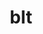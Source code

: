 ---
title: "blt"
layout: cache
categories: [package, develop-2024-02-18]
meta: {"versions": ["0.4.1", "0.5.3", "0.6.1"], "compilers": ["cce@=15.0.1", "gcc@=10.3.0", "gcc@=11.1.0", "gcc@=11.4.0", "gcc@=7.3.1", "gcc@=7.5.0", "gcc@=9.4.0", "oneapi@=2024.0.0"], "oss": ["amzn2", "rhel8", "sle_hpc15", "ubuntu18.04", "ubuntu20.04", "ubuntu22.04"], "platforms": ["linux"], "targets": ["aarch64", "neoverse_n1", "neoverse_v1", "neoverse_v2", "ppc64le", "x86_64_v3", "x86_64_v4", "zen4"], "stacks": ["aws-isc", "aws-isc-aarch64", "data-vis-sdk", "e4s", "e4s-cray-rhel", "e4s-cray-sles", "e4s-neoverse-v2", "e4s-neoverse_v1", "e4s-oneapi", "e4s-power", "e4s-rocm-external", "radiuss", "radiuss-aws", "radiuss-aws-aarch64", "root"], "num_specs": 19, "num_specs_by_stack": {"radiuss-aws-aarch64": 4, "root": 19, "aws-isc-aarch64": 2, "radiuss-aws": 2, "aws-isc": 1, "e4s-cray-rhel": 1, "radiuss": 2, "e4s-cray-sles": 1, "e4s-neoverse_v1": 1, "e4s-power": 2, "data-vis-sdk": 2, "e4s": 2, "e4s-rocm-external": 2, "e4s-neoverse-v2": 1, "e4s-oneapi": 1}}
spec_details: [{"hash": "zaxdgme7ykw3rpns3o5f5hbco54zqt57", "compiler": "gcc@=7.3.1", "versions": ["0.5.3"], "os": "amzn2", "platform": "linux", "target": "aarch64", "variants": ["build_system=generic"], "stacks": ["radiuss-aws-aarch64", "root", "aws-isc-aarch64"], "size": "-", "tarball": "https://binaries.spack.io/releases/develop-2024-02-18/build_cache/linux-amzn2-aarch64/gcc-7.3.1/blt-0.5.3/linux-amzn2-aarch64-gcc-7.3.1-blt-0.5.3-zaxdgme7ykw3rpns3o5f5hbco54zqt57.spack"}, {"hash": "6v7shyvmyf2i2asw3t5huvd6672mxicf", "compiler": "gcc@=7.3.1", "versions": ["0.6.1"], "os": "amzn2", "platform": "linux", "target": "aarch64", "variants": ["build_system=generic"], "stacks": ["radiuss-aws-aarch64", "root"], "size": "-", "tarball": "https://binaries.spack.io/releases/develop-2024-02-18/build_cache/linux-amzn2-aarch64/gcc-7.3.1/blt-0.6.1/linux-amzn2-aarch64-gcc-7.3.1-blt-0.6.1-6v7shyvmyf2i2asw3t5huvd6672mxicf.spack"}, {"hash": "xajr2hlwsbtvp7eov34ifuo5va2wbbqn", "compiler": "gcc@=7.3.1", "versions": ["0.5.3"], "os": "amzn2", "platform": "linux", "target": "neoverse_n1", "variants": ["build_system=generic"], "stacks": ["radiuss-aws-aarch64", "root", "aws-isc-aarch64"], "size": "-", "tarball": "https://binaries.spack.io/releases/develop-2024-02-18/build_cache/linux-amzn2-neoverse_n1/gcc-7.3.1/blt-0.5.3/linux-amzn2-neoverse_n1-gcc-7.3.1-blt-0.5.3-xajr2hlwsbtvp7eov34ifuo5va2wbbqn.spack"}, {"hash": "nx22omfdzmcgaaud7hffqe57tn6vikxx", "compiler": "gcc@=7.3.1", "versions": ["0.6.1"], "os": "amzn2", "platform": "linux", "target": "neoverse_n1", "variants": ["build_system=generic"], "stacks": ["radiuss-aws-aarch64", "root"], "size": "-", "tarball": "https://binaries.spack.io/releases/develop-2024-02-18/build_cache/linux-amzn2-neoverse_n1/gcc-7.3.1/blt-0.6.1/linux-amzn2-neoverse_n1-gcc-7.3.1-blt-0.6.1-nx22omfdzmcgaaud7hffqe57tn6vikxx.spack"}, {"hash": "3wssrtduxdplifp7odakfixuwdwtywln", "compiler": "gcc@=7.3.1", "versions": ["0.5.3"], "os": "amzn2", "platform": "linux", "target": "x86_64_v3", "variants": ["build_system=generic"], "stacks": ["root", "radiuss-aws", "aws-isc"], "size": "-", "tarball": "https://binaries.spack.io/releases/develop-2024-02-18/build_cache/linux-amzn2-x86_64_v3/gcc-7.3.1/blt-0.5.3/linux-amzn2-x86_64_v3-gcc-7.3.1-blt-0.5.3-3wssrtduxdplifp7odakfixuwdwtywln.spack"}, {"hash": "kswykrp6wq27xwamxtsvbqsjw7d37ach", "compiler": "gcc@=7.3.1", "versions": ["0.6.1"], "os": "amzn2", "platform": "linux", "target": "x86_64_v3", "variants": ["build_system=generic"], "stacks": ["root", "radiuss-aws"], "size": "-", "tarball": "https://binaries.spack.io/releases/develop-2024-02-18/build_cache/linux-amzn2-x86_64_v3/gcc-7.3.1/blt-0.6.1/linux-amzn2-x86_64_v3-gcc-7.3.1-blt-0.6.1-kswykrp6wq27xwamxtsvbqsjw7d37ach.spack"}, {"hash": "7jqzmo2zm6kjx2g37dimhiwxoc6qu55t", "compiler": "cce@=15.0.1", "versions": ["0.5.3"], "os": "rhel8", "platform": "linux", "target": "zen4", "variants": ["build_system=generic"], "stacks": ["root", "e4s-cray-rhel"], "size": "-", "tarball": "https://binaries.spack.io/releases/develop-2024-02-18/build_cache/linux-rhel8-zen4/cce-15.0.1/blt-0.5.3/linux-rhel8-zen4-cce-15.0.1-blt-0.5.3-7jqzmo2zm6kjx2g37dimhiwxoc6qu55t.spack"}, {"hash": "7vcncreagcd2r564xctmkb5lmtwn7zd4", "compiler": "gcc@=7.5.0", "versions": ["0.5.3"], "os": "ubuntu18.04", "platform": "linux", "target": "x86_64_v3", "variants": ["build_system=generic"], "stacks": ["radiuss", "root"], "size": "-", "tarball": "https://binaries.spack.io/releases/develop-2024-02-18/build_cache/linux-ubuntu18.04-x86_64_v3/gcc-7.5.0/blt-0.5.3/linux-ubuntu18.04-x86_64_v3-gcc-7.5.0-blt-0.5.3-7vcncreagcd2r564xctmkb5lmtwn7zd4.spack"}, {"hash": "76gyrgleagxhh6bnyysfrnzniuq7cwwh", "compiler": "gcc@=10.3.0", "versions": ["0.5.3"], "os": "sle_hpc15", "platform": "linux", "target": "x86_64_v4", "variants": ["build_system=generic"], "stacks": ["root", "e4s-cray-sles"], "size": "-", "tarball": "https://binaries.spack.io/releases/develop-2024-02-18/build_cache/linux-sle_hpc15-x86_64_v4/gcc-10.3.0/blt-0.5.3/linux-sle_hpc15-x86_64_v4-gcc-10.3.0-blt-0.5.3-76gyrgleagxhh6bnyysfrnzniuq7cwwh.spack"}, {"hash": "2ikvz54u2734dldqcin4foq3x5yu3r5o", "compiler": "gcc@=7.5.0", "versions": ["0.6.1"], "os": "ubuntu18.04", "platform": "linux", "target": "x86_64_v3", "variants": ["build_system=generic"], "stacks": ["radiuss", "root"], "size": "-", "tarball": "https://binaries.spack.io/releases/develop-2024-02-18/build_cache/linux-ubuntu18.04-x86_64_v3/gcc-7.5.0/blt-0.6.1/linux-ubuntu18.04-x86_64_v3-gcc-7.5.0-blt-0.6.1-2ikvz54u2734dldqcin4foq3x5yu3r5o.spack"}, {"hash": "wmwy4rlmlspsu2lkag3r3eecp3k7nbgk", "compiler": "gcc@=11.4.0", "versions": ["0.5.3"], "os": "ubuntu20.04", "platform": "linux", "target": "neoverse_v1", "variants": ["build_system=generic"], "stacks": ["e4s-neoverse_v1", "root"], "size": "-", "tarball": "https://binaries.spack.io/releases/develop-2024-02-18/build_cache/linux-ubuntu20.04-neoverse_v1/gcc-11.4.0/blt-0.5.3/linux-ubuntu20.04-neoverse_v1-gcc-11.4.0-blt-0.5.3-wmwy4rlmlspsu2lkag3r3eecp3k7nbgk.spack"}, {"hash": "dlfccuuvgothirgnsgkvwj5jxr6y65rr", "compiler": "gcc@=9.4.0", "versions": ["0.5.3"], "os": "ubuntu20.04", "platform": "linux", "target": "ppc64le", "variants": ["build_system=generic"], "stacks": ["root", "e4s-power"], "size": "-", "tarball": "https://binaries.spack.io/releases/develop-2024-02-18/build_cache/linux-ubuntu20.04-ppc64le/gcc-9.4.0/blt-0.5.3/linux-ubuntu20.04-ppc64le-gcc-9.4.0-blt-0.5.3-dlfccuuvgothirgnsgkvwj5jxr6y65rr.spack"}, {"hash": "dpy6fithncqftzejtexebqq774hmfkfo", "compiler": "gcc@=9.4.0", "versions": ["0.4.1"], "os": "ubuntu20.04", "platform": "linux", "target": "ppc64le", "variants": ["build_system=generic"], "stacks": ["root", "e4s-power"], "size": "-", "tarball": "https://binaries.spack.io/releases/develop-2024-02-18/build_cache/linux-ubuntu20.04-ppc64le/gcc-9.4.0/blt-0.4.1/linux-ubuntu20.04-ppc64le-gcc-9.4.0-blt-0.4.1-dpy6fithncqftzejtexebqq774hmfkfo.spack"}, {"hash": "om6jszcvbhq55b3nnzv2hdh4kpph7545", "compiler": "gcc@=11.1.0", "versions": ["0.5.3"], "os": "ubuntu20.04", "platform": "linux", "target": "x86_64_v3", "variants": ["build_system=generic"], "stacks": ["root", "data-vis-sdk"], "size": "-", "tarball": "https://binaries.spack.io/releases/develop-2024-02-18/build_cache/linux-ubuntu20.04-x86_64_v3/gcc-11.1.0/blt-0.5.3/linux-ubuntu20.04-x86_64_v3-gcc-11.1.0-blt-0.5.3-om6jszcvbhq55b3nnzv2hdh4kpph7545.spack"}, {"hash": "k62bqomt72zum2wbbpxsjc6yw6oxlcmw", "compiler": "gcc@=11.1.0", "versions": ["0.5.3"], "os": "ubuntu20.04", "platform": "linux", "target": "x86_64_v3", "variants": ["build_system=generic"], "stacks": ["root", "data-vis-sdk"], "size": "-", "tarball": "https://binaries.spack.io/releases/develop-2024-02-18/build_cache/linux-ubuntu20.04-x86_64_v3/gcc-11.1.0/blt-0.5.3/linux-ubuntu20.04-x86_64_v3-gcc-11.1.0-blt-0.5.3-k62bqomt72zum2wbbpxsjc6yw6oxlcmw.spack"}, {"hash": "uxow6eicjwyn6ajq5ylygwznx2o625w6", "compiler": "gcc@=11.4.0", "versions": ["0.5.3"], "os": "ubuntu20.04", "platform": "linux", "target": "x86_64_v3", "variants": ["build_system=generic"], "stacks": ["root", "e4s", "e4s-rocm-external"], "size": "-", "tarball": "https://binaries.spack.io/releases/develop-2024-02-18/build_cache/linux-ubuntu20.04-x86_64_v3/gcc-11.4.0/blt-0.5.3/linux-ubuntu20.04-x86_64_v3-gcc-11.4.0-blt-0.5.3-uxow6eicjwyn6ajq5ylygwznx2o625w6.spack"}, {"hash": "ycq7m5hdyioxn26gaib3yzmorl5fogur", "compiler": "gcc@=11.4.0", "versions": ["0.4.1"], "os": "ubuntu20.04", "platform": "linux", "target": "x86_64_v3", "variants": ["build_system=generic"], "stacks": ["root", "e4s", "e4s-rocm-external"], "size": "-", "tarball": "https://binaries.spack.io/releases/develop-2024-02-18/build_cache/linux-ubuntu20.04-x86_64_v3/gcc-11.4.0/blt-0.4.1/linux-ubuntu20.04-x86_64_v3-gcc-11.4.0-blt-0.4.1-ycq7m5hdyioxn26gaib3yzmorl5fogur.spack"}, {"hash": "ukbq4wfawh6pod22lki2mrefi7tyjliu", "compiler": "gcc@=11.4.0", "versions": ["0.5.3"], "os": "ubuntu22.04", "platform": "linux", "target": "neoverse_v2", "variants": ["build_system=generic"], "stacks": ["e4s-neoverse-v2", "root"], "size": "-", "tarball": "https://binaries.spack.io/releases/develop-2024-02-18/build_cache/linux-ubuntu22.04-neoverse_v2/gcc-11.4.0/blt-0.5.3/linux-ubuntu22.04-neoverse_v2-gcc-11.4.0-blt-0.5.3-ukbq4wfawh6pod22lki2mrefi7tyjliu.spack"}, {"hash": "ezxnjlnekd2e63vtr6nreyapni53lrpn", "compiler": "oneapi@=2024.0.0", "versions": ["0.5.3"], "os": "ubuntu22.04", "platform": "linux", "target": "x86_64_v3", "variants": ["build_system=generic"], "stacks": ["root", "e4s-oneapi"], "size": "-", "tarball": "https://binaries.spack.io/releases/develop-2024-02-18/build_cache/linux-ubuntu22.04-x86_64_v3/oneapi-2024.0.0/blt-0.5.3/linux-ubuntu22.04-x86_64_v3-oneapi-2024.0.0-blt-0.5.3-ezxnjlnekd2e63vtr6nreyapni53lrpn.spack"}]
---